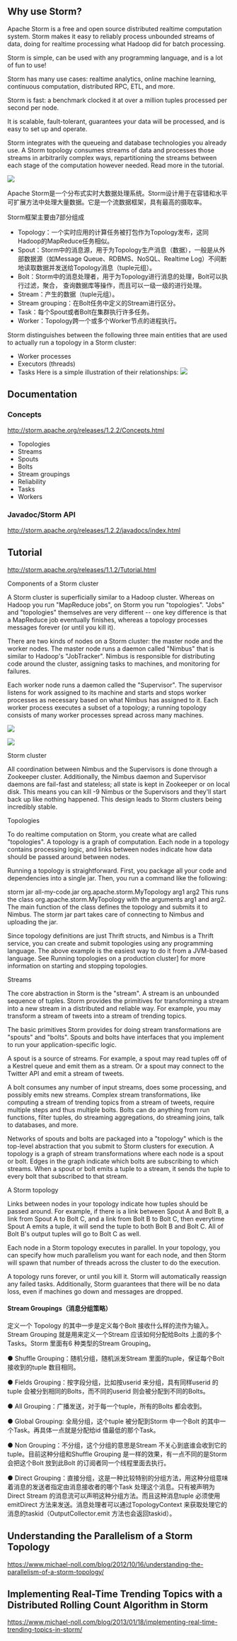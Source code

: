 ## Why use Storm?
Apache Storm is a free and open source distributed realtime computation system. Storm makes it easy to reliably process unbounded streams of data, doing for realtime processing what Hadoop did for batch processing. 

Storm is simple, can be used with any programming language, and is a lot of fun to use!

Storm has many use cases: realtime analytics, online machine learning, continuous computation, distributed RPC, ETL, and more. 

Storm is fast: a benchmark clocked it at over a million tuples processed per second per node. 

It is scalable, fault-tolerant, guarantees your data will be processed, and is easy to set up and operate.

Storm integrates with the queueing and database technologies you already use. 
A Storm topology consumes streams of data and processes those streams in arbitrarily complex ways, repartitioning the streams between each stage of the computation however needed. 
Read more in the tutorial.

![](http://storm.apache.org/images/storm-flow.png)

Apache Storm是一个分布式实时大数据处理系统。Storm设计用于在容错和水平可扩展方法中处理大量数据。它是一个流数据框架，具有最高的摄取率。



Storm框架主要由7部分组成

- Topology：一个实时应用的计算任务被打包作为Topology发布，这同Hadoop的MapReduce任务相似。 
- Spout：Storm中的消息源，用于为Topology生产消息（数据），一般是从外部数据源（如Message Queue、RDBMS、NoSQL、Realtime Log）不间断地读取数据并发送给Topology消息（tuple元组）。 
- Bolt：Storm中的消息处理者，用于为Topology进行消息的处理，Bolt可以执行过滤，聚合， 查询数据库等操作，而且可以一级一级的进行处理。 
- Stream：产生的数据（tuple元组）。 
- Stream grouping：在Bolt任务中定义的Stream进行区分。 
- Task：每个Spout或者Bolt在集群执行许多任务。 
- Worker：Topology跨一个或多个Worker节点的进程执行。



Storm distinguishes between the following three main entities that are used to actually run a topology in a Storm cluster:

- Worker processes
- Executors (threads)
- Tasks
Here is a simple illustration of their relationships:
![](https://www.michael-noll.com/assets/uploads/Storm_worker-processes_executors_tasks.png)

## Documentation
### Concepts
http://storm.apache.org/releases/1.2.2/Concepts.html
 - Topologies
 - Streams
 - Spouts
 - Bolts
 - Stream groupings
 - Reliability
 - Tasks
 - Workers

### Javadoc/Storm API
http://storm.apache.org/releases/1.2.2/javadocs/index.html

### 
###
## Tutorial
http://storm.apache.org/releases/1.1.2/Tutorial.html

Components of a Storm cluster

A Storm cluster is superficially similar to a Hadoop cluster. Whereas on Hadoop you run "MapReduce jobs", on Storm you run "topologies". "Jobs" and "topologies" themselves are very different -- one key difference is that a MapReduce job eventually finishes, whereas a topology processes messages forever (or until you kill it).

There are two kinds of nodes on a Storm cluster: the master node and the worker nodes. The master node runs a daemon called "Nimbus" that is similar to Hadoop's "JobTracker". Nimbus is responsible for distributing code around the cluster, assigning tasks to machines, and monitoring for failures.

Each worker node runs a daemon called the "Supervisor". The supervisor listens for work assigned to its machine and starts and stops worker processes as necessary based on what Nimbus has assigned to it. Each worker process executes a subset of a topology; a running topology consists of many worker processes spread across many machines.

![](http://storm.apache.org/releases/1.1.2/images/storm-cluster.png)


![](https://storm.apache.org/releases/1.2.3/images/example-of-a-running-topology.png)


Storm cluster

All coordination between Nimbus and the Supervisors is done through a Zookeeper cluster. Additionally, the Nimbus daemon and Supervisor daemons are fail-fast and stateless; all state is kept in Zookeeper or on local disk. This means you can kill -9 Nimbus or the Supervisors and they'll start back up like nothing happened. This design leads to Storm clusters being incredibly stable.

Topologies

To do realtime computation on Storm, you create what are called "topologies". A topology is a graph of computation. Each node in a topology contains processing logic, and links between nodes indicate how data should be passed around between nodes.

Running a topology is straightforward. First, you package all your code and dependencies into a single jar. Then, you run a command like the following:

storm jar all-my-code.jar org.apache.storm.MyTopology arg1 arg2
This runs the class org.apache.storm.MyTopology with the arguments arg1 and arg2. The main function of the class defines the topology and submits it to Nimbus. The storm jar part takes care of connecting to Nimbus and uploading the jar.

Since topology definitions are just Thrift structs, and Nimbus is a Thrift service, you can create and submit topologies using any programming language. The above example is the easiest way to do it from a JVM-based language. See Running topologies on a production cluster] for more information on starting and stopping topologies.

Streams

The core abstraction in Storm is the "stream". A stream is an unbounded sequence of tuples. Storm provides the primitives for transforming a stream into a new stream in a distributed and reliable way. For example, you may transform a stream of tweets into a stream of trending topics.

The basic primitives Storm provides for doing stream transformations are "spouts" and "bolts". Spouts and bolts have interfaces that you implement to run your application-specific logic.

A spout is a source of streams. For example, a spout may read tuples off of a Kestrel queue and emit them as a stream. Or a spout may connect to the Twitter API and emit a stream of tweets.

A bolt consumes any number of input streams, does some processing, and possibly emits new streams. Complex stream transformations, like computing a stream of trending topics from a stream of tweets, require multiple steps and thus multiple bolts. Bolts can do anything from run functions, filter tuples, do streaming aggregations, do streaming joins, talk to databases, and more.

Networks of spouts and bolts are packaged into a "topology" which is the top-level abstraction that you submit to Storm clusters for execution. A topology is a graph of stream transformations where each node is a spout or bolt. Edges in the graph indicate which bolts are subscribing to which streams. When a spout or bolt emits a tuple to a stream, it sends the tuple to every bolt that subscribed to that stream.

A Storm topology

Links between nodes in your topology indicate how tuples should be passed around. For example, if there is a link between Spout A and Bolt B, a link from Spout A to Bolt C, and a link from Bolt B to Bolt C, then everytime Spout A emits a tuple, it will send the tuple to both Bolt B and Bolt C. All of Bolt B's output tuples will go to Bolt C as well.

Each node in a Storm topology executes in parallel. In your topology, you can specify how much parallelism you want for each node, and then Storm will spawn that number of threads across the cluster to do the execution.

A topology runs forever, or until you kill it. Storm will automatically reassign any failed tasks. Additionally, Storm guarantees that there will be no data loss, even if machines go down and messages are dropped.

#### Stream Groupings（消息分组策略）

定义一个 Topology 的其中一步是定义每个Bolt 接收什么样的流作为输入。Stream Grouping 就是用来定义一个Stream 应该如何分配给Bolts 上面的多个Tasks。Storm 里面有6 种类型的Stream Grouping。

● Shuffle Grouping：随机分组，随机派发Stream 里面的tuple，保证每个Bolt 接收到的tuple 数目相同。

● Fields Grouping：按字段分组，比如按userid 来分组，具有同样userid 的tuple 会被分到相同的Bolts，而不同的userid 则会被分配到不同的Bolts。

● All Grouping：广播发送，对于每一个tuple，所有的Bolts 都会收到。

● Global Grouping: 全局分组，这个tuple 被分配到Storm 中一个Bolt 的其中一个Task。再具体一点就是分配给id 值最低的那个Task。

● Non Grouping：不分组，这个分组的意思是Stream 不关心到底谁会收到它的tuple。目前这种分组和Shuffle Grouping 是一样的效果，有一点不同的是Storm 会把这个Bolt 放到此Bolt 的订阅者同一个线程里面去执行。

● Direct Grouping：直接分组，这是一种比较特别的分组方法，用这种分组意味着消息的发送者指定由消息接收者的哪个Task 处理这个消息。只有被声明为Direct Stream 的消息流可以声明这种分组方法。而且这种消息tuple 必须使用emitDirect 方法来发送。消息处理者可以通过TopologyContext 来获取处理它的消息的taskid（OutputCollector.emit 方法也会返回taskid）。

## Understanding the Parallelism of a Storm Topology

https://www.michael-noll.com/blog/2012/10/16/understanding-the-parallelism-of-a-storm-topology/

## Implementing Real-Time Trending Topics with a Distributed Rolling Count Algorithm in Storm

https://www.michael-noll.com/blog/2013/01/18/implementing-real-time-trending-topics-in-storm/

